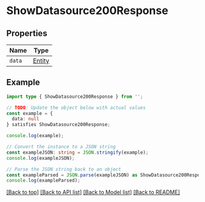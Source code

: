 # ShowDatasource200Response

## Properties

| Name   | Type                |
| ------ | ------------------- |
| `data` | [Entity](Entity.md) |

## Example

```typescript
import type { ShowDatasource200Response } from '';

// TODO: Update the object below with actual values
const example = {
  data: null
} satisfies ShowDatasource200Response;

console.log(example);

// Convert the instance to a JSON string
const exampleJSON: string = JSON.stringify(example);
console.log(exampleJSON);

// Parse the JSON string back to an object
const exampleParsed = JSON.parse(exampleJSON) as ShowDatasource200Response;
console.log(exampleParsed);
```

[[Back to top]](#) [[Back to API list]](../README.md#api-endpoints) [[Back to Model list]](../README.md#models) [[Back to README]](../README.md)
